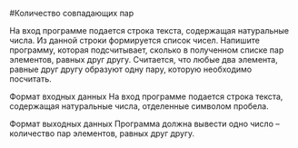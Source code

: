 #Количество совпадающих пар

На вход программе подается строка текста, содержащая натуральные числа. Из данной строки формируется список чисел. 
Напишите программу, которая подсчитывает, сколько в полученном списке пар элементов, равных друг другу. 
Считается, что любые два элемента, равные друг другу образуют одну пару, которую необходимо посчитать.

Формат входных данных
На вход программе подается строка текста, содержащая натуральные числа, отделенные символом пробела.

Формат выходных данных
Программа должна вывести одно число – количество пар элементов, равных друг другу.